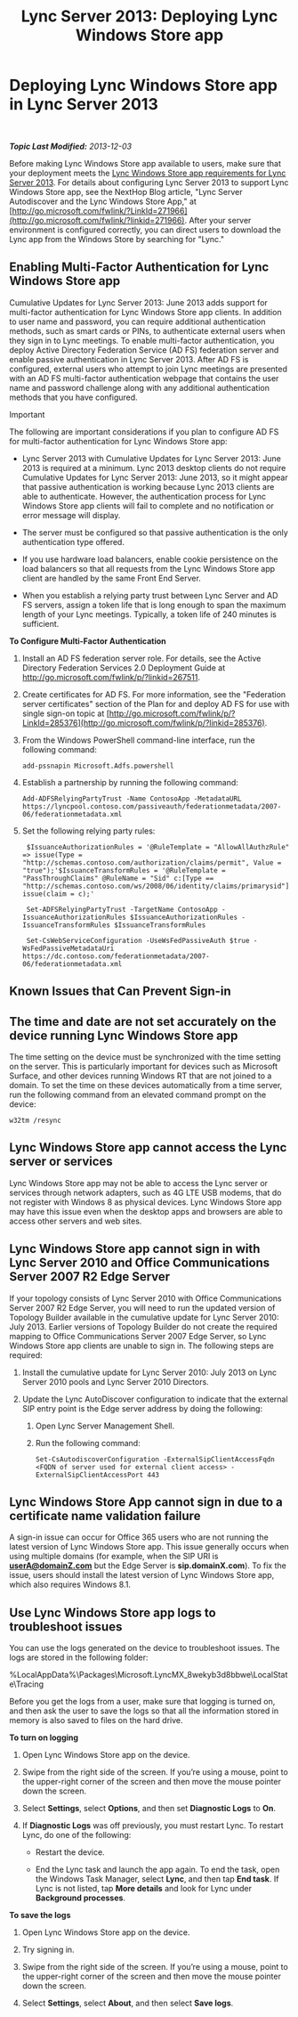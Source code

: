﻿---
title: 'Lync Server 2013: Deploying Lync Windows Store app'
TOCTitle: Deploying Lync Windows Store app
ms:assetid: 9e00aaf4-15f9-4356-9ed7-5a58a2bfa043
ms:mtpsurl: https://technet.microsoft.com/en-us/library/JJ822971(v=OCS.15)
ms:contentKeyID: 50117635
ms.date: 07/23/2014
mtps_version: v=OCS.15
---

<div data-xmlns="http://www.w3.org/1999/xhtml">

<div class="topic" data-xmlns="http://www.w3.org/1999/xhtml" data-msxsl="urn:schemas-microsoft-com:xslt" data-cs="http://msdn.microsoft.com/en-us/">

<div data-asp="http://msdn2.microsoft.com/asp">

# Deploying Lync Windows Store app in Lync Server 2013

</div>

<div id="mainSection">

<div id="mainBody">

<span> </span>

_**Topic Last Modified:** 2013-12-03_

Before making Lync Windows Store app available to users, make sure that your deployment meets the [Lync Windows Store app requirements for Lync Server 2013](lync-server-2013-lync-windows-store-app-requirements.md). For details about configuring Lync Server 2013 to support Lync Windows Store app, see the NextHop Blog article, "Lync Server Autodiscover and the Lync Windows Store App," at [http://go.microsoft.com/fwlink/?LinkId=271966](http://go.microsoft.com/fwlink/?linkid=271966). After your server environment is configured correctly, you can direct users to download the Lync app from the Windows Store by searching for "Lync."

<div>

## Enabling Multi-Factor Authentication for Lync Windows Store app

Cumulative Updates for Lync Server 2013: June 2013 adds support for multi-factor authentication for Lync Windows Store app clients. In addition to user name and password, you can require additional authentication methods, such as smart cards or PINs, to authenticate external users when they sign in to Lync meetings. To enable multi-factor authentication, you deploy Active Directory Federation Service (AD FS) federation server and enable passive authentication in Lync Server 2013. After AD FS is configured, external users who attempt to join Lync meetings are presented with an AD FS multi-factor authentication webpage that contains the user name and password challenge along with any additional authentication methods that you have configured.

<div class=" ">


> [!IMPORTANT]
> The following are important considerations if you plan to configure AD FS for multi-factor authentication for Lync Windows Store app: 
> <UL>
> <LI>
> <P>Lync Server 2013 with Cumulative Updates for Lync Server 2013: June 2013 is required at a minimum. Lync 2013 desktop clients do not require Cumulative Updates for Lync Server 2013: June 2013, so it might appear that passive authentication is working because Lync 2013 clients are able to authenticate. However, the authentication process for Lync Windows Store app clients will fail to complete and no notification or error message will display.</P>
> <LI>
> <P>The server must be configured so that passive authentication is the only authentication type offered.</P>
> <LI>
> <P>If you use hardware load balancers, enable cookie persistence on the load balancers so that all requests from the Lync Windows Store app client are handled by the same Front End Server.</P>
> <LI>
> <P>When you establish a relying party trust between Lync Server and AD FS servers, assign a token life that is long enough to span the maximum length of your Lync meetings. Typically, a token life of 240 minutes is sufficient.</P></LI></UL>



</div>

**To Configure Multi-Factor Authentication**

1.  Install an AD FS federation server role. For details, see the Active Directory Federation Services 2.0 Deployment Guide at <http://go.microsoft.com/fwlink/p/?linkid=267511>.

2.  Create certificates for AD FS. For more information, see the "Federation server certificates" section of the Plan for and deploy AD FS for use with single sign-on topic at [http://go.microsoft.com/fwlink/p/?LinkId=285376](http://go.microsoft.com/fwlink/p/?linkid=285376).

3.  From the Windows PowerShell command-line interface, run the following command:
    
        add-pssnapin Microsoft.Adfs.powershell

4.  Establish a partnership by running the following command:
    
        Add-ADFSRelyingPartyTrust -Name ContosoApp -MetadataURL https://lyncpool.contoso.com/passiveauth/federationmetadata/2007-06/federationmetadata.xml

5.  Set the following relying party rules:
    
       ```
        $IssuanceAuthorizationRules = '@RuleTemplate = "AllowAllAuthzRule" => issue(Type = "http://schemas.contoso.com/authorization/claims/permit", Value = "true");'$IssuanceTransformRules = '@RuleTemplate = "PassThroughClaims" @RuleName = "Sid" c:[Type == "http://schemas.contoso.com/ws/2008/06/identity/claims/primarysid"]=> issue(claim = c);'
       ```
    
       ```
        Set-ADFSRelyingPartyTrust -TargetName ContosoApp -IssuanceAuthorizationRules $IssuanceAuthorizationRules -IssuanceTransformRules $IssuanceTransformRules
       ```
    
       ```
        Set-CsWebServiceConfiguration -UseWsFedPassiveAuth $true -WsFedPassiveMetadataUri https://dc.contoso.com/federationmetadata/2007-06/federationmetadata.xml
       ```

</div>

<div>

## Known Issues that Can Prevent Sign-in

<div>

## The time and date are not set accurately on the device running Lync Windows Store app

The time setting on the device must be synchronized with the time setting on the server. This is particularly important for devices such as Microsoft Surface, and other devices running Windows RT that are not joined to a domain. To set the time on these devices automatically from a time server, run the following command from an elevated command prompt on the device:

    w32tm /resync

</div>

<div>

## Lync Windows Store app cannot access the Lync server or services

Lync Windows Store app may not be able to access the Lync server or services through network adapters, such as 4G LTE USB modems, that do not register with Windows 8 as physical devices. Lync Windows Store app may have this issue even when the desktop apps and browsers are able to access other servers and web sites.

</div>

<div>

## Lync Windows Store app cannot sign in with Lync Server 2010 and Office Communications Server 2007 R2 Edge Server

If your topology consists of Lync Server 2010 with Office Communications Server 2007 R2 Edge Server, you will need to run the updated version of Topology Builder available in the cumulative update for Lync Server 2010: July 2013. Earlier versions of Topology Builder do not create the required mapping to Office Communications Server 2007 Edge Server, so Lync Windows Store app clients are unable to sign in. The following steps are required:

1.  Install the cumulative update for Lync Server 2010: July 2013 on Lync Server 2010 pools and Lync Server 2010 Directors.

2.  Update the Lync AutoDiscover configuration to indicate that the external SIP entry point is the Edge server address by doing the following:
    
    1.  Open Lync Server Management Shell.
    
    2.  Run the following command:
        
            Set-CsAutodiscoverConfiguration -ExternalSipClientAccessFqdn <FQDN of server used for external client access> -ExternalSipClientAccessPort 443

</div>

<div>

## Lync Windows Store App cannot sign in due to a certificate name validation failure

A sign-in issue can occur for Office 365 users who are not running the latest version of Lync Windows Store app. This issue generally occurs when using multiple domains (for example, when the SIP URI is **userA@domainZ.com** but the Edge Server is **sip.domainX.com**). To fix the issue, users should install the latest version of Lync Windows Store app, which also requires Windows 8.1.

</div>

</div>

<div>

## Use Lync Windows Store app logs to troubleshoot issues

You can use the logs generated on the device to troubleshoot issues. The logs are stored in the following folder:

%LocalAppData%\\Packages\\Microsoft.LyncMX\_8wekyb3d8bbwe\\LocalState\\Tracing

Before you get the logs from a user, make sure that logging is turned on, and then ask the user to save the logs so that all the information stored in memory is also saved to files on the hard drive.

**To turn on logging**

1.  Open Lync Windows Store app on the device.

2.  Swipe from the right side of the screen. If you’re using a mouse, point to the upper-right corner of the screen and then move the mouse pointer down the screen.

3.  Select **Settings**, select **Options**, and then set **Diagnostic Logs** to **On**.

4.  If **Diagnostic Logs** was off previously, you must restart Lync. To restart Lync, do one of the following:
    
      - Restart the device.
    
      - End the Lync task and launch the app again. To end the task, open the Windows Task Manager, select **Lync**, and then tap **End task**. If Lync is not listed, tap **More details** and look for Lync under **Background processes**.

**To save the logs**

1.  Open Lync Windows Store app on the device.

2.  Try signing in.

3.  Swipe from the right side of the screen. If you’re using a mouse, point to the upper-right corner of the screen and then move the mouse pointer down the screen.

4.  Select **Settings**, select **About**, and then select **Save logs**.

</div>

</div>

<span> </span>

</div>

</div>

</div>

